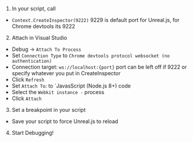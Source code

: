 1. In your script, call 
 - `Context.CreateInspector(9222)` 9229 is default port for Unreal.js, for Chrome devtools its 9222
2. Attach in Visual Studio
 - Debug -> `Attach To Process`
 - Set `Connection Type` to `Chrome devtools protocol websocket (no authentication)`
 - Connection target: `ws://localhost:{port}` port can be left off if 9222 or specify whatever you put in CreateInspector
 - Click `Refresh`
 - Set `Attach To`: to `JavasScript (Node.js 8+) code
 - Select the `Webkit instance -` process
 - Click `Attach`
3. Set a breakpoint in your script
 - Save your script to force Unreal.js to reload
4. Start Debugging!